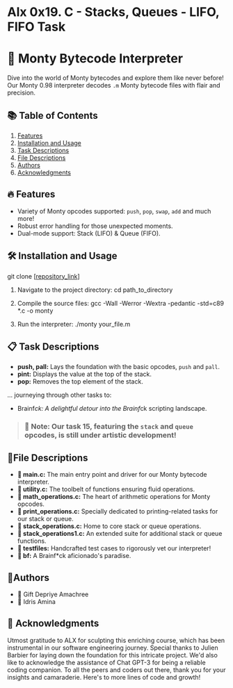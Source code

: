 # Alx 0x19. C - Stacks, Queues - LIFO, FIFO Task
# 🚀 Monty Bytecode Interpreter 

Dive into the world of Monty bytecodes and explore them like never before! Our Monty 0.98 interpreter decodes `.m` Monty bytecode files with flair and precision.

## 📚 Table of Contents
1. [Features](#features)
2. [Installation and Usage](#installation-and-usage)
3. [Task Descriptions](#task-descriptions)
4. [File Descriptions](#file-descriptions)
5. [Authors](#authors)
6. [Acknowledgments](#acknowledgments)

## 🔥 Features
- Variety of Monty opcodes supported: `push`, `pop`, `swap`, `add` and much more!
- Robust error handling for those unexpected moments.
- Dual-mode support: Stack (LIFO) & Queue (FIFO).

## 🛠 Installation and Usage

git clone [[repository_link](https://github.com/Capnot34/monty.git)]

1. Navigate to the project directory:
cd path_to_directory

1. Compile the source files:
gcc -Wall -Werror -Wextra -pedantic -std=c89 *.c -o monty

1. Run the interpreter:
./monty your_file.m

## 📋 Task Descriptions
- **push, pall:** Lays the foundation with the basic opcodes, `push` and `pall`.
- **pint:** Displays the value at the top of the stack.
- **pop:** Removes the top element of the stack.

... journeying through other tasks to:

- Brainf*ck: A delightful detour into the Brainf*ck scripting landscape.
> ### 🚨 Note: Our **task 15**, featuring the `stack` and `queue` opcodes, is still under artistic development!

## 📂File Descriptions
- **📄 main.c:** The main entry point and driver for our Monty bytecode interpreter.
- **📄 utility.c:** The toolbelt of functions ensuring fluid operations.
- **📄 math_operations.c:** The heart of arithmetic operations for Monty opcodes.
- **📄 print_operations.c:** Specially dedicated to printing-related tasks for our stack or queue.
- **📄 stack_operations.c:** Home to core stack or queue operations.
- **📄 stack_operations1.c:** An extended suite for additional stack or queue functions.
- **📁 testfiles:** Handcrafted test cases to rigorously vet our interpreter!
- **📁 bf:** A Brainf*ck aficionado's paradise.

## 👥Authors

- 🌟 Gift Depriye Amachree
- 🌟 Idris Amina

## 🙏 Acknowledgments

Utmost gratitude to ALX for sculpting this enriching course, which has been instrumental in our software engineering journey. Special thanks to Julien Barbier for laying down the foundation for this intricate project. We'd also like to acknowledge the assistance of Chat GPT-3 for being a reliable coding companion. To all the peers and coders out there, thank you for your insights and camaraderie. Here's to more lines of code and growth!




